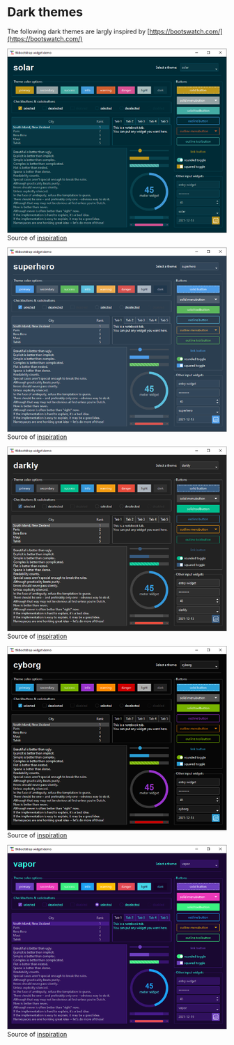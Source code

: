 # Dark themes

The following dark themes are largly inspired by [https://bootswatch.com/](https://bootswatch.com/)

![solar theme](../assets/themes/solar.png)
Source of [inspiration](https://bootswatch.com/solar/)

![superhero theme](../assets/themes/superhero.png)
Source of [inspiration](https://bootswatch.com/superhero/)

![darkly theme](../assets/themes/darkly.png)
Source of [inspiration](https://bootswatch.com/darkly/)

![cyborg theme](../assets/themes/cyborg.png)
Source of [inspiration](https://bootswatch.com/cyborg/)

![vapor theme](../assets/themes/vapor.png)
Source of [inspiration](https://bootswatch.com/vapor/)

